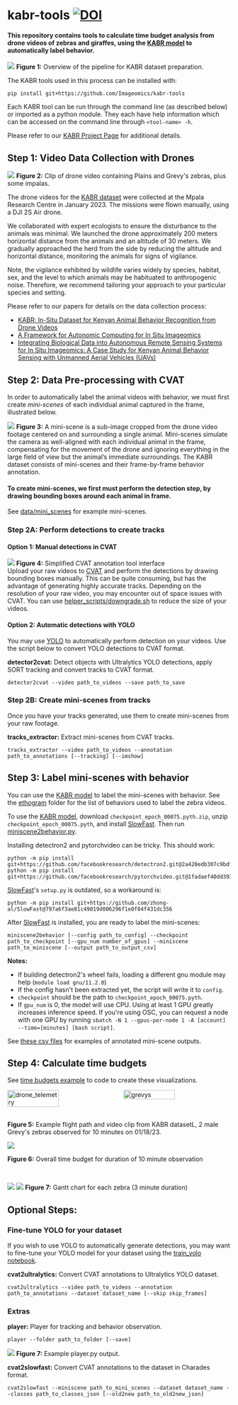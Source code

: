 # kabr-tools  [![DOI](https://zenodo.org/badge/805519058.svg)](https://zenodo.org/doi/10.5281/zenodo.11288083)

<!-- TO DO: add new DOI -->


#### This repository contains tools to calculate time budget analysis  from drone videos of zebras and giraffes, using the [KABR model](https://huggingface.co/imageomics/x3d-kabr-kinetics) to automatically label behavior.

![](images/pipeline.jpg)
**Figure 1:** Overview of the pipeline for KABR dataset preparation.

The KABR tools used in this process can be installed with:
```
pip install git+https://github.com/Imageomics/kabr-tools
```
Each KABR tool can be run through the command line (as described below) or imported as a python module. They each have help information which can be accessed on the command line through `<tool-name> -h`.

Please refer to our [KABR Project Page](https://kabrdata.xyz/) for additional details.


## Step 1: Video Data Collection with Drones

![](images/mixed_herd.png)
**Figure 2:** Clip of drone video containing Plains and Grevy's zebras, plus some impalas.

The drone videos for the [KABR dataset](https://huggingface.co/datasets/imageomics/KABR) were collected at the Mpala Research Centre in January 2023. The missions were flown manually, using a DJI 2S Air drone. 

We collaborated with expert ecologists to ensure the disturbance to the animals was minimal. We launched the drone approximately 200 meters horizontal distance from the animals and an altitude of 30 meters. We gradually approached the herd from the side by reducing the altitude and horizontal distance, monitoring the animals for signs of vigilance.

Note, the vigilance exhibited by wildlife varies widely by species, habitat, sex, and the level to which animals may be habituated to anthropogenic noise. Therefore, we recommend tailoring your approach to your particular species and setting.

Please refer to our papers for details on the data collection process:
- [KABR: In-Situ Dataset for Kenyan Animal Behavior
Recognition from Drone Videos](https://openaccess.thecvf.com/content/WACV2024W/CV4Smalls/papers/Kholiavchenko_KABR_In-Situ_Dataset_for_Kenyan_Animal_Behavior_Recognition_From_Drone_WACVW_2024_paper.pdf)
- [A Framework for Autonomic Computing for In Situ Imageomics](https://ieeexplore.ieee.org/abstract/document/10336017)
- [Integrating Biological Data into Autonomous Remote Sensing Systems for In Situ Imageomics: A Case Study for Kenyan Animal Behavior Sensing with Unmanned Aerial Vehicles (UAVs)
](https://arxiv.org/abs/2407.16864)



## Step 2: Data Pre-processing with CVAT

In order to automatically label the animal videos with behavior, we must first create *mini-scenes* of each individual animal captured in the frame, illustrated below.

![](images/im_mini-scenes.jpg)
**Figure 3:** A mini-scene is a sub-image cropped from the drone video footage centered on and surrounding a single animal. Mini-scenes simulate the camera as well-aligned with each individual animal in
the frame, compensating for the movement of the drone and ignoring everything in the large field of
view but the animal’s immediate surroundings. The KABR dataset consists of mini-scenes and their
frame-by-frame behavior annotation.

#### To create mini-scenes, we first must perform the detection step, by drawing bounding boxes around each animal in frame. 

See [data/mini_scenes](https://huggingface.co/imageomics/x3d-kabr-kinetics/tree/main/data/mini_scenes) for example mini-scenes.

### Step 2A: Perform detections to create tracks
#### Option 1: Manual detections in CVAT
![](images/cvat_annotation_tool.png)
**Figure 4:** Simplified CVAT annotation tool interface
<br>
Upload your raw videos to [CVAT](https://www.cvat.ai/) and perform the detections by drawing bounding boxes manually. This can be quite consuming, but has the advantage of generating highly accurate tracks. 
Depending on the resolution of your raw video, you may encounter out of space issues with CVAT. You can use [helper_scripts/downgrade.sh](helper_scripts/downgrade.sh) to reduce the size of your videos. 


#### Option 2: Automatic detections with YOLO
You may use [YOLO](https://docs.ultralytics.com/) to automatically perform detection on your videos. Use the script below to convert YOLO detections to CVAT format.


**detector2cvat:**
Detect objects with Ultralytics YOLO detections, apply SORT tracking and convert tracks to CVAT format.

```
detector2cvat --video path_to_videos --save path_to_save
```


### Step 2B: Create mini-scenes from tracks

Once you have your tracks generated, use them to create mini-scenes from your raw footage.

**tracks_extractor:** Extract mini-scenes from CVAT tracks.

```
tracks_extractor --video path_to_videos --annotation path_to_annotations [--tracking] [--imshow]
```

## Step 3: Label mini-scenes with behavior 
You can use the [KABR model](https://huggingface.co/imageomics/x3d-kabr-kinetics) to label the mini-scenes with behavior. See the [ethogram](ethogram) folder for the list of behaviors used to label the zebra videos.


To use the [KABR model](https://huggingface.co/imageomics/x3d-kabr-kinetics), download `checkpoint_epoch_00075.pyth.zip`, unzip `checkpoint_epoch_00075.pyth`, and install [SlowFast](https://github.com/facebookresearch/SlowFast). Then run [miniscene2behavior.py](miniscene2behavior.py).

Installing detectron2 and pytorchvideo can be tricky. This should work:
```
python -m pip install git+https://github.com/facebookresearch/detectron2.git@2a420edb307c9bdf640f036d3b196bed474b8593
python -m pip install git+https://github.com/facebookresearch/pytorchvideo.git@1fadaef40dd393ca09680f55582399f4679fc9b7
```

[SlowFast](https://github.com/facebookresearch/SlowFast)'s `setup.py` is outdated, so a workaround is:

```
python -m pip install git+https://github.com/zhong-al/SlowFast@797a6f3ae81c49019d006296f1e0f84f431dc356
```

After [SlowFast](https://github.com/facebookresearch/SlowFast) is installed, you are ready to label the mini-scenes:

```
miniscene2behavior [--config path_to_config] --checkpoint path_to_checkpoint [--gpu_num number_of_gpus] --miniscene path_to_miniscene [--output path_to_output_csv]
```

**Notes:**
 - If building detectron2's wheel fails, loading a different gnu module may help (`module load gnu/11.2.0`)
 - If the config hasn't been extracted yet, the script will write it to `config`. 
 - `checkpoint` should be the path to `checkpoint_epoch_00075.pyth`. 
 - If `gpu_num` is 0, the model will use CPU. Using at least 1 GPU greatly increases inference speed. If you're using OSC, you can request a node with one GPU by running `sbatch -N 1 --gpus-per-node 1 -A [account] --time=[minutes] [bash script]`.

See [these csv files](https://huggingface.co/imageomics/x3d-kabr-kinetics/tree/main/data/mini_scene_behavior_annotations) for examples of annotated mini-scene outputs.


## Step 4: Calculate time budgets

See [time budgets example](/examples/time_budget.ipynb) to code to create these visualizations.


<!-- Add two photos side by side -->
<div style="display: flex; justify-content: space-between;">
  <img src="images/01_18_session_7_flightpath.png" alt="drone_telemetry" style="width: 48%;">
  <img src="images/grevys.png" alt="grevys" style="width: 48%;">
</div>
<br>

**Figure 5:** Example flight path and video clip from KABR datasetL, 2 male Grevy's zebras observed for 10 minutes on 01/18/23.

![](images/timebudget.png)
<br>

**Figure 6:** Overall time budget for duration of 10 minute observation


<br>

![](images/timeline0.png)
![](images/timeline1.png)
**Figure 7:** Gantt chart for each zebra (3 minute duration)


## Optional Steps: 

### Fine-tune YOLO for your dataset
If you wish to use YOLO to automatically generate detections, you may want to fine-tune your YOLO model for your dataset using the [train_yolo notebook](examples/train_yolo.ipynb).


**cvat2ultralytics:** Convert CVAT annotations to Ultralytics YOLO dataset.

```
cvat2ultralytics --video path_to_videos --annotation path_to_annotations --dataset dataset_name [--skip skip_frames]
```

<!-- 
Not sure what these scripts are for, Maksim you can provide info here?
-->

###  Extras

**player:** Player for tracking and behavior observation.

```
player --folder path_to_folder [--save]
```

![](images/playeroutput.png)
**Figure 7:** Example player.py output.

**cvat2slowfast:** Convert CVAT annotations to the dataset in Charades format.


```
cvat2slowfast --miniscene path_to_mini_scenes --dataset dataset_name --classes path_to_classes_json [--old2new path_to_old2new_json]
```

